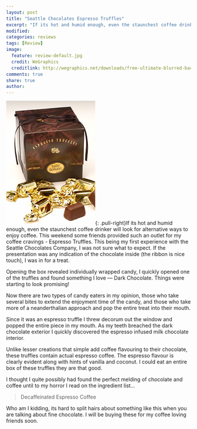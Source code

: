 ```yaml
---
layout: post
title: "Seattle Chocolates Espresso Truffles"
excerpt: "If its hot and humid enough, even the staunchest coffee drinker will look for alternative ways to enjoy coffee. This weekend some friends provided such an outlet for my coffee cravings - Espresso Truffles."
modified: 
categories: reviews
tags: [Review]
image:
  feature: review-default.jpg
  credit: WeGraphics
  creditlink: http://wegraphics.net/downloads/free-ultimate-blurred-background-pack/
comments: true
share: true
author: 
---
```

![Seattle Chocolates](/images/seattle_choc.jpg){: .pull-right}If its hot and humid enough, even the staunchest coffee drinker will look for alternative ways to enjoy coffee. This weekend some friends provided such an outlet for my coffee cravings - Espresso Truffles.  This being my first experience with the Seattle Chocolates Company, I was not sure what to expect. If the presentation was any indication of the chocolate inside (the ribbon is nice touch), I was in for a treat.

Opening the box revealed individually wrapped candy, I quickly opened one of the truffles and found something I love — Dark Chocolate. Things were starting to look promising!

Now there are two types of candy eaters in my opinion, those who take several bites to extend the enjoyment time of the candy, and those who take more of a neanderthalian approach and pop the entire treat into their mouth.

Since it was an espresso truffle I threw decorum out the window and popped the entire piece in my mouth. As my teeth breached the dark chocolate exterior I quickly discovered the espresso infused milk chocolate interior.

Unlike lesser creations that simple add coffee flavouring to their chocolate, these truffles contain actual espresso coffee. The espresso flavour is clearly evident along with hints of vanilla and coconut. I could eat an entire box of these truffles they are that good.

I thought I quite possibly had found the perfect melding of chocolate and coffee until to my horror I read on the ingredient list…

>Decaffeinated Espresso Coffee

Who am I kidding, its hard to split hairs about something like this when you are talking about fine chocolate. I will be buying these for my coffee loving friends soon. 
